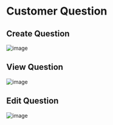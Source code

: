 # Customer Question
## Create Question
![image](https://user-images.githubusercontent.com/92379428/236422874-27a5de5f-b9ac-48e4-ae3f-02b3518979d6.png)
## View Question
![image](https://user-images.githubusercontent.com/92379428/236423039-d5368b15-3f63-4489-84ce-bb1788b86073.png)
## Edit Question
![image](https://user-images.githubusercontent.com/92379428/236423198-3bb7a292-da2c-4d39-bc33-caf905278abd.png)
